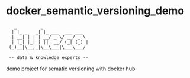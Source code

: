 # docker_semantic_versioning_demo
```
   _         _                 
  | |_ _   _| |_ ___  ___ ___  
  | __| | | | __/ _ \/ __/ _ \ 
  | |_| |_| | ||  __/ (_| (_) |
 (_)__|\__,_|\__\___|\___\___/ 
 
 -- data & knowledge experts --                              
```

demo project for sematic versioning with docker hub
